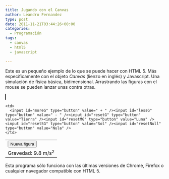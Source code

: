 ```yaml
---
title: Jugando con el Canvas
author: Leandro Fernandez
type: post
date: 2011-11-21T03:44:26+00:00
categories:
  - Programación
tags:
  - canvas
  - html5
  - javascript

---
```

Este es un pequeño ejemplo de lo que se puede hacer con HTML 5. Más específicamente con el objeto _Canvas_ (lienzo en inglés) y Javascript. Una simulación de física básica, bidimensional. Arrastrando las figuras con el mouse se pueden lanzar unas contra otras.  
  
<canvas id="screen" style="border: thin solid black;" width="600" height="420"></canvas>

<table>
  <tr>
    <td colspan="2">
      <input id="addFigure" type="button" value="Nueva figura" />
    </td>
  </tr>
  
  <tr>
    <td>
      Gravedad: <span id="txtG">9.8</span> m/s<span style="vertical-align: super; font-size: 80%;">2</span>
    </td>
    
    <td>
      <input id="moreG" type="button" value=" + " /><input id="lessG" type="button" value=" - " /><input id="resetG" type="button" value="Tierra" /><input id="resetMG" type="button" value="Luna" /><input id="resetSG" type="button" value="Sol" /><input id="resetNull" type="button" value="Nula" />
    </td>
  </tr>
</table>

Esta programa sólo funciona con las últimas versiones de Chrome, Firefox o cualquier navegador compatible con HTML 5.